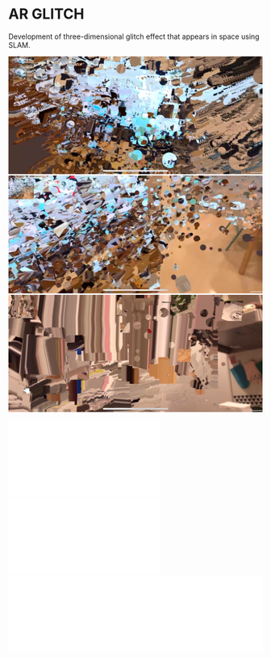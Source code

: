 # AR GLITCH

Development of three-dimensional glitch effect that appears in space using SLAM.

![01](./glitch01.png)
![02](./glitch02.png)
![03](./glitch03.png)

<div class="video">
<iframe src="//player.vimeo.com/video/314956692" frameborder="0" webkitAllowFullScreen mozallowfullscreen allowFullScreen></iframe>
</div>

<div class="video">
<iframe src="//player.vimeo.com/video/298317892" frameborder="0" webkitAllowFullScreen mozallowfullscreen allowFullScreen></iframe>
</div>

<div class="video">
<iframe src="//player.vimeo.com/video/298317892" width="100%" frameborder="0" webkitAllowFullScreen mozallowfullscreen allowFullScreen></iframe>
</div>
